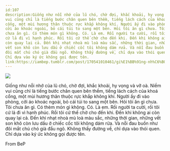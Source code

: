 ```yaml
---
id:107
description:Giống như nỗi nhớ của lũ chó, chờ đợi, khắc khoải, hy vọng và vỡ oà. Niềm
vui cũng chỉ là tiếng bước chân quen bên thềm, tiếng lách cách của khoá
cổng, một mùi hương thân thuộc rực khắp không khí. Người ấy đi vào phòng,
cởi áo khoác ngoài, bỏ cái túi to sang một bên. Hỏi tôi ăn gì chưa. Tôi
chưa ăn gì. Có thèm món gì không. Có. Là em. Rồi người ta cười, rồi tôi
cứ lả đi vì hạnh phúc. Rồi tôi cứ thế chờ cho đến khi. Đến khi không ai
còn quay lại cả. Đến khi nhạt nhoà mù loà màu sắc, những thời gian, những
vết son khô còn lưu dấu ở chiếc cốc tôi không dám rửa. Và nỗi đau buồn như
đôi mắt chú chó già đầu ngõ. Không thấy đường về, chỉ dựa vào thói quen.
Chỉ dựa vào ký ức không gọi được tên.
link:https://iambep.tumblr.com/post/170541010461/gi%E1%BB%91ng-nh%C6%B0-n%E1%BB%97i-nh%E1%BB%9B-c%E1%BB%A7a-l%C5%A9-ch%C3%B3-ch%E1%BB%9D-%C4%91%E1%BB%A3i-kh%E1%BA%AFc-kho%E1%BA%A3i
---
```


![](https://64.media.tumblr.com/47496b82dee2cb7191f81f487a330246/tumblr_inline_p3ouiql2pR1qa3q4c_640.jpg)

Giống như nỗi nhớ của lũ chó, chờ đợi, khắc khoải, hy vọng và vỡ oà. Niềm
vui cũng chỉ là tiếng bước chân quen bên thềm, tiếng lách cách của khoá
cổng, một mùi hương thân thuộc rực khắp không khí. Người ấy đi vào phòng,
cởi áo khoác ngoài, bỏ cái túi to sang một bên. Hỏi tôi ăn gì chưa. Tôi
chưa ăn gì. Có thèm món gì không. Có. Là em. Rồi người ta cười, rồi tôi
cứ lả đi vì hạnh phúc. Rồi tôi cứ thế chờ cho đến khi. Đến khi không ai
còn quay lại cả. Đến khi nhạt nhoà mù loà màu sắc, những thời gian, những
vết son khô còn lưu dấu ở chiếc cốc tôi không dám rửa. Và nỗi đau buồn như
đôi mắt chú chó già đầu ngõ. Không thấy đường về, chỉ dựa vào thói quen.
Chỉ dựa vào ký ức không gọi được tên.

From BeP
